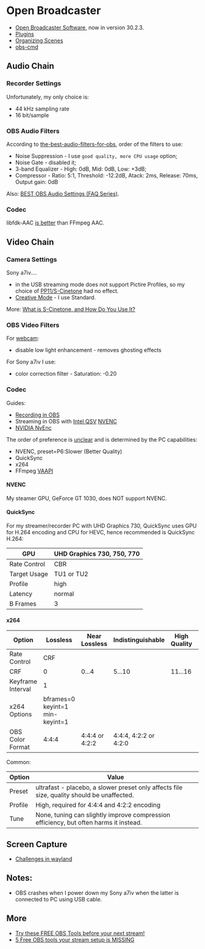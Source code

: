 # Open Broadcaster

* [Open Broadcaster Software](https://obsproject.com/), now in version 30.2.3.
* [Plugins](plugins.html)
* [Organizing Scenes](scenes.html)
* [obs-cmd](obs-cmd.html)

## Audio Chain

### Recorder Settings

Unfortunately, my only choice is:

* 44 kHz sampling rate
* 16 bit/sample

### OBS Audio Filters

According to
[the-best-audio-filters-for-obs](https://streamgeeks.us/the-best-audio-filters-for-obs/),
order of the filters to use:

* Noise Suppression - I use `good quality, more CPU usage` option;
* Noise Gate - disabled it;
* 3-band Equalizer - High: 0dB, Mid: 0dB, Low: +3dB;
* Compressor - Ratio: 5:1, Threshold: -12.2dB, Atack: 2ms, Release: 70ms, Output gain: 0dB


Also: [BEST OBS Audio Settings (FAQ Series)](https://www.youtube.com/watch?v=K72UXh2P-wg).

### Codec

libfdk-AAC [is better](https://superuser.com/questions/1610747/is-fdk-aac-still-better-than-ffmpegs-native-aac-encoder) than FFmpeg AAC.

## Video Chain

### Camera Settings

Sony a7iv....

* in the USB streaming mode does not support Pictire Profiles, so my
choice of
[PP11/S-Cinetone](https://helpguide.sony.net/di/pp/v1/en/contents/TP0000909106.html)
had no effect.
* [Creative Mode](https://www.sony.com/electronics/support/articles/00273574) - I use Standard.

More: [What is S-Cinetone, and How Do You Use It?](https://alphauniverse.sony-asia.com/learn/tips/what-s-cinetone-and-how-do-you-use-it)

### OBS Video Filters

For [webcam](https://www.youtube.com/watch?v=DZnkyq4kqkE):

* disable low light enhancement - removes ghosting effects

For Sony a7iv I use:

*  color correction filter - Saturation: -0.20

### Codec

Guides:

* [Recording in OBS](https://www.xaymar.com/guides/obs/high-quality-recording/)
* Streaming in OBS with
[Intel QSV](https://www.xaymar.com/guides/obs/high-quality-streaming/qsv/)
[NVENC](https://www.xaymar.com/guides/obs/high-quality-streaming/nvenc/)
* [NVIDIA NvEnc](https://obsproject.com/forum/resources/nvidia-nvenc-guide.740/)


The order of preference is [unclear](https://obsproject.com/forum/threads/comparison-of-x264-nvenc-quicksync-vce.57358/) and is determined by the PC capabilities:

* NVENC, preset=P6:Slower (Better Quality)
* QuickSync
* x264
* FFmpeg [VAAPI](https://en.wikipedia.org/wiki/Video_Acceleration_API)

#### NVENC

My steamer GPU, GeForce GT 1030, does NOT support NVENC.

#### QuickSync

For my streamer/recorder PC with UHD Graphics 730, QuickSync uses GPU for H.264
encoding and CPU for HEVC, hence recommended is QuickSync H.264:

GPU|UHD Graphics 730, 750, 770
---|--------------------------
Rate Control|CBR
Target Usage|TU1 or TU2
Profile|high
Latency|normal
B Frames|3

#### x264

Option|Lossless|Near Lossless|Indistinguishable|High Quality|Acceptable Quality
------|--------|-------------|-----------------|------------|------------------
Rate Control|CRF
CRF|0|0...4|5...10|11...16|17...22
Keyframe Interval|1
x264 Options|bframes=0 keyint=1 min-keyint=1
OBS Color Format|4:4:4|4:4:4 or 4:2:2|4:4:4, 4:2:2 or 4:2:0

Common:

Option|Value
------|-----
Preset|ultrafast - placebo, a slower preset only affects file size, quality should be unaffected.
Profile|High, required for 4:4:4 and 4:2:2 encoding
Tune|None, tuning can slightly improve compression efficiency, but often harms it instead.


## Screen Capture

* [Challenges in wayland](https://obsproject.com/forum/threads/no-screen-capture-option-wayland.178447/)

## Notes:

* OBS crashes when I power down my Sony a7iv when the latter is connected to PC
using USB cable.

## More

* [Try these FREE OBS Tools before your next stream!](https://www.youtube.com/watch?v=4JkpPd5CO8U)
* [5 Free OBS tools your stream setup is MISSING](https://www.youtube.com/watch?v=H6N7qqvKoXc)
